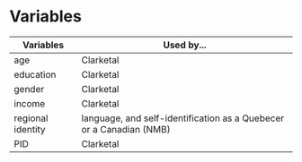 Variables
=========

Variables 		| Used by...
----------------|--------------
age				| Clarketal
education		| Clarketal
gender			| Clarketal
income			| Clarketal
regional identity | language, and self-identification as a Quebecer or a Canadian (NMB)
PID             | Clarketal